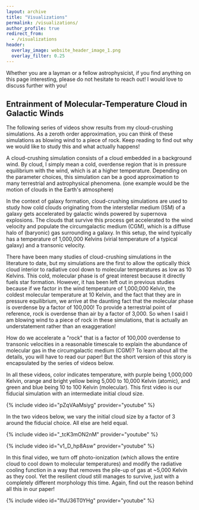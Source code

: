 ```yaml
---
layout: archive
title: "Visualizations"
permalink: /visualizations/
author_profile: true
redirect_from:
  - /visualizations
header:
  overlay_image: website_header_image_1.png
  overlay_filter: 0.25
---
```


Whether you are a layman or a fellow astrophysicist, if you find anything on this page interesting, please do not hesitate to reach out! I would love to discuss further with you!

## Entrainment of Molecular-Temperature Cloud in Galactic Winds

The following series of videos show results from my cloud-crushing simulations. As a zeroth order approximation, you can think of these simulations as blowing wind to a piece of rock. Keep reading to find out why we would like to study this and what actually happens!

A cloud-crushing simulation consists of a cloud embedded in a background wind. By cloud, I simply mean a cold, overdense region that is in pressure equilibrium with the wind, which is at a higher temperature. Depending on the parameter choices, this simulation can be a good approximation to many terrestrial and astrophysical phenomena. (one example would be the motion of clouds in the Earth's atmosphere)

In the context of galaxy formation, cloud-crushing simulations are used to study how cold clouds originating from the interstellar medium (ISM) of a galaxy gets accelerated by galactic winds powered by supernova explosions. The clouds that survive this process get accelerated to the wind velocity and populate the circumgalactic medium (CGM), which is a diffuse halo of (baryonic) gas surrounding a galaxy. In this setup, the wind typically has a temperature of 1,000,000 Kelvins (virial temperature of a typical galaxy) and a transonic velocity.

There have been many studies of cloud-crushing simulations in the literature to date, but my simulations are the first to allow the optically thick cloud interior to radiative cool down to molecular temperatures as low as 10 Kelvins. This cold, molecular phase is of great interest because it directly fuels star formation. However, it has been left out in previous studies because if we factor in the wind temperature of 1,000,000 Kelvin, the coldest molecular temperature at 10 Kelvin, and the fact that they are in pressure equilibrium, we arrive at the daunting fact that the molecular phase is overdense by a factor of 100,000! To provide a terrestrial point of reference, rock is overdense than air by a factor of 3,000. So when I said I am blowing wind to a piece of rock in these simulations, that is actually an understatement rather than an exaggeration!

How do we accelerate a "rock" that is a factor of 100,000 overdense to transonic velocities in a reasonable timescale to explain the abundance of molecular gas in the circumgalactic medium (CGM)? To learn about all the details, you will have to read our paper! But the short version of this story is encapsulated by the series of videos below.

In all these videos, color indicates temperature, with purple being 1,000,000 Kelvin, orange and bright yellow being 5,000 to 10,000 Kelvin (atomic), and green and blue being 10 to 100 Kelvin (molecular). This first video is our fiducial simulation with an intermediate initial cloud size.

{% include video id="pZqVAaMsiyg" provider="youtube" %}

In the two videos below, we vary the initial cloud size by a factor of 3 around the fiducial choice. All else are held equal.

{% include video id="_tcK3mON2nM" provider="youtube" %}

{% include video id="v1_D_hp8Asw" provider="youtube" %}

In this final video, we turn off photo-ionization (which allows the entire cloud to cool down to molecular temperatures) and modify the radiative cooling function in a way that removes the pile-up of gas at ~5,000 Kelvin as they cool. Yet the resilient cloud still manages to survive, just with a completely different morphology this time. Again, find out the reason behind all this in our paper!

{% include video id="IfuU36T0YHg" provider="youtube" %}

